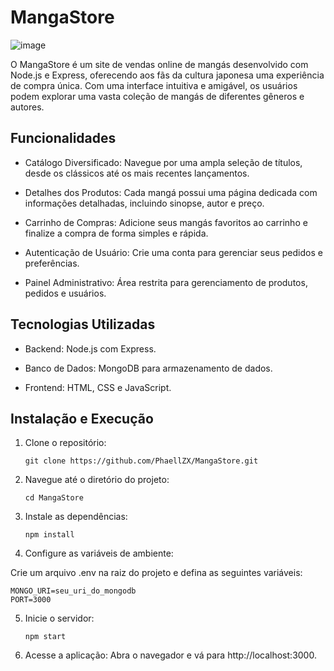 # MangaStore 

![image](https://github.com/PhaellZX/MangaStore/assets/48337836/bc322dd7-8bd6-4084-99ca-edc8da8304aa)

O MangaStore é um site de vendas online de mangás desenvolvido com Node.js e Express, oferecendo aos fãs da cultura japonesa uma experiência de compra única. Com uma interface intuitiva e amigável, os usuários podem explorar uma vasta coleção de mangás de diferentes gêneros e autores.​

## Funcionalidades

- Catálogo Diversificado: Navegue por uma ampla seleção de títulos, desde os clássicos até os mais recentes lançamentos.​

- Detalhes dos Produtos: Cada mangá possui uma página dedicada com informações detalhadas, incluindo sinopse, autor e preço.​

- Carrinho de Compras: Adicione seus mangás favoritos ao carrinho e finalize a compra de forma simples e rápida.​

- Autenticação de Usuário: Crie uma conta para gerenciar seus pedidos e preferências.​

- Painel Administrativo: Área restrita para gerenciamento de produtos, pedidos e usuários.

## Tecnologias Utilizadas

- Backend: Node.js com Express.​

- Banco de Dados: MongoDB para armazenamento de dados.​

- Frontend: HTML, CSS e JavaScript.

## Instalação e Execução

1. Clone o repositório:
   ```
   git clone https://github.com/PhaellZX/MangaStore.git
   ```
2. Navegue até o diretório do projeto:
   ```
   cd MangaStore
   ```
3. Instale as dependências:
   ```
   npm install
   ```
4. Configure as variáveis de ambiente:

Crie um arquivo .env na raiz do projeto e defina as seguintes variáveis:
   ```
   MONGO_URI=seu_uri_do_mongodb
   PORT=3000
   ```
5. Inicie o servidor:
   ```
   npm start
   ```
6. Acesse a aplicação:
   Abra o navegador e vá para http://localhost:3000.



